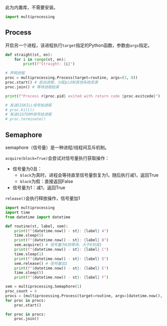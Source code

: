 
此为内置库，不需要安装。

```python
import multiprocessing
```

## Process

开启另一个进程，该进程执行`target`指定的Python函数，参数由`args`指定。

```python
def straight(st, en):
	for i in range(st, en):
		print(f"Straight: {i}")

# 声明进程
proc = multiprocessing.Process(target=routine, args=(3, 8))
proc.start() # 启动进程，分配pid和其他系统资源
proc.join() # 等待进程结束

print(f"Process #{proc.pid} exited with return code {proc.exitcode}")

# 发送SIGKILL信号给进程
# proc.kill()
# 发送SIGTERM信号给进程
# proc.terminate()
```

## Semaphore

semaphore（信号量）是一种进程/线程间互斥机制。

`acquire(block=True)`会尝试对信号量执行获取操作：
- 信号量为0且：
	- `block`为真时，进程会等待直至信号量恢复为1，随后执行减1，返回True
	- `block`为假：直接返回False
- 信号量为1：减1，返回True

`release()`会执行释放操作，信号量加1

```python
import multiprocessing
import time
from datetime import datetime

def routine(st, label, sem):
    print(f"{datetime.now() - st}: {label} A")
    time.sleep(5)
    print(f"{datetime.now() - st}: {label} B")
    sem.acquire() # 信号量为0则等待，大于0则减1
    print(f"{datetime.now() - st}: {label} C")
    time.sleep(1)
    print(f"{datetime.now() - st}: {label} D")
    sem.release() # 信号量加1
    print(f"{datetime.now() - st}: {label} E")
    time.sleep(5)
    print(f"{datetime.now() - st}: {label} F")

sem = multiprocessing.Semaphore(1)
proc_count = 4
procs = [multiprocessing.Process(target=routine, args=[datetime.now(), idx, sem]) for idx in range(proc_count)]
for proc in procs:
    proc.start()

for proc in procs:
    proc.join()

```